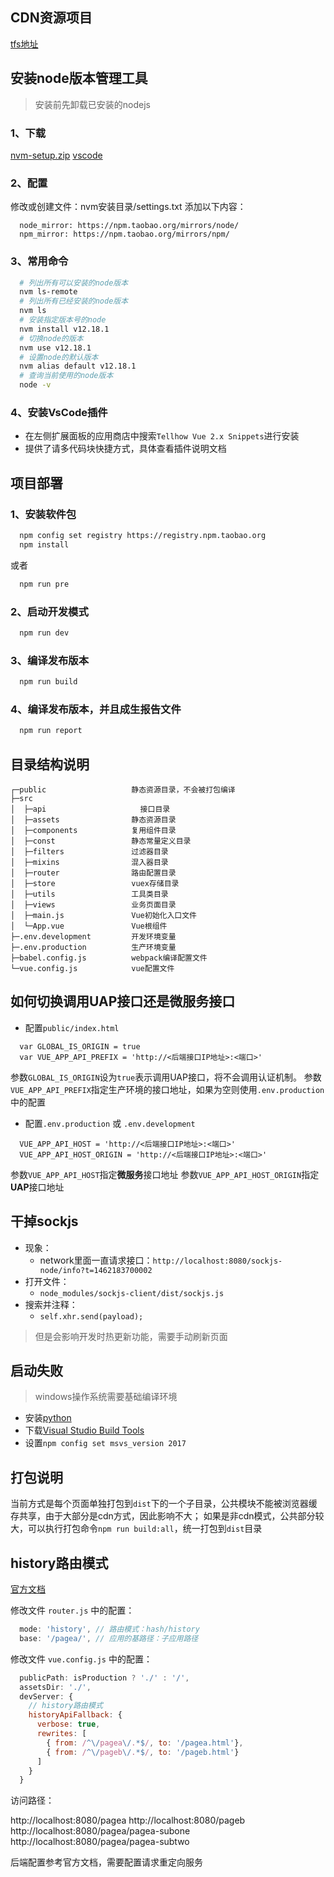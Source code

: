 ## CDN资源项目

[tfs地址](http://192.168.14.227/DefaultCollection/PSSCS/_git/th-vue-cdn)

## 安装node版本管理工具

> 安装前先卸载已安装的nodejs

### 1、下载

[nvm-setup.zip](https://github.com/coreybutler/nvm-windows/releases)
[vscode](https://vscode.en.softonic.com/download)


### 2、配置

  修改或创建文件：nvm安装目录/settings.txt
  添加以下内容：

```
  node_mirror: https://npm.taobao.org/mirrors/node/ 
  npm_mirror: https://npm.taobao.org/mirrors/npm/
```

### 3、常用命令

```bash
  # 列出所有可以安装的node版本
  nvm ls-remote
  # 列出所有已经安装的node版本
  nvm ls
  # 安装指定版本号的node
  nvm install v12.18.1
  # 切换node的版本
  nvm use v12.18.1
  # 设置node的默认版本
  nvm alias default v12.18.1
  # 查询当前使用的node版本
  node -v
```

### 4、安装VsCode插件

- 在左侧扩展面板的应用商店中搜索`Tellhow Vue 2.x Snippets`进行安装
- 提供了请多代码块快捷方式，具体查看插件说明文档

## 项目部署

### 1、安装软件包

```bash
  npm config set registry https://registry.npm.taobao.org
  npm install
```

或者

```bash
  npm run pre
```


### 2、启动开发模式

```bash
  npm run dev
```

### 3、编译发布版本

```bash
  npm run build
```

### 4、编译发布版本，并且成生报告文件

```bash
  npm run report
```

## 目录结构说明

```
┌─public                   静态资源目录，不会被打包编译
├─src
│  ├─api            	     接口目录
│  ├─assets            	   静态资源目录
│  ├─components            复用组件目录
│  ├─const                 静态常量定义目录
│  ├─filters               过滤器目录
│  ├─mixins                混入器目录
│  ├─router                路由配置目录
│  ├─store                 vuex存储目录
│  ├─utils                 工具类目录
│  ├─views                 业务页面目录
│  ├─main.js               Vue初始化入口文件
│  └─App.vue               Vue根组件
├─.env.development         开发环境变量
├─.env.production          生产环境变量
├─babel.config.js          webpack编译配置文件
└─vue.config.js            vue配置文件
```

## 如何切换调用**UAP**接口还是**微服务**接口

- 配置`public/index.html`

```
  var GLOBAL_IS_ORIGIN = true
  var VUE_APP_API_PREFIX = 'http://<后端接口IP地址>:<端口>'
```

  参数`GLOBAL_IS_ORIGIN`设为`true`表示调用UAP接口，将不会调用认证机制。
  参数`VUE_APP_API_PREFIX`指定生产环境的接口地址，如果为空则使用`.env.production`中的配置

- 配置`.env.production` 或 `.env.development`

```
  VUE_APP_API_HOST = 'http://<后端接口IP地址>:<端口>'
  VUE_APP_API_HOST_ORIGIN = 'http://<后端接口IP地址>:<端口>'
```
  参数`VUE_APP_API_HOST`指定**微服务**接口地址
  参数`VUE_APP_API_HOST_ORIGIN`指定**UAP**接口地址


## 干掉sockjs
- 现象：
  - network里面一直请求接口：`http://localhost:8080/sockjs-node/info?t=1462183700002`
- 打开文件：
  - `node_modules/sockjs-client/dist/sockjs.js`
- 搜索并注释：
  - `self.xhr.send(payload);`
> 但是会影响开发时热更新功能，需要手动刷新页面

## 启动失败

> windows操作系统需要基础编译环境

- 安装[python](https://www.python.org/downloads/windows/)
- 下载[Visual Studio Build Tools](https://visualstudio.microsoft.com/thank-you-downloading-visual-studio/?sku=BuildTools)
- 设置`npm config set msvs_version 2017`


## 打包说明

当前方式是每个页面单独打包到`dist`下的一个子目录，公共模块不能被浏览器缓存共享，由于大部分是cdn方式，因此影响不大；
如果是非cdn模式，公共部分较大，可以执行打包命令`npm run build:all`，统一打包到`dist`目录


## history路由模式

[官方文档](https://router.vuejs.org/zh/guide/essentials/history-mode.html)

修改文件 `router.js` 中的配置：

```js
  mode: 'history', // 路由模式：hash/history
  base: '/pagea/', // 应用的基路径：子应用路径
```

修改文件 `vue.config.js` 中的配置：

```js
  publicPath: isProduction ? './' : '/',
  assetsDir: './',
  devServer: {
    // history路由模式
    historyApiFallback: {
      verbose: true,
      rewrites: [
        { from: /^\/pagea\/.*$/, to: '/pagea.html'},
        { from: /^\/pageb\/.*$/, to: '/pageb.html'}
      ]
    }
  }
```

访问路径：

http://localhost:8080/pagea
http://localhost:8080/pageb
http://localhost:8080/pagea/pagea-subone
http://localhost:8080/pagea/pagea-subtwo

后端配置参考官方文档，需要配置请求重定向服务